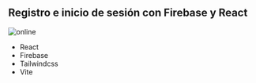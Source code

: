 ## Registro e inicio de sesión con Firebase y React

![online](https://i.imgur.com/RX3DQ2e.jpg)

- React
- Firebase
- Tailwindcss
- Vite
